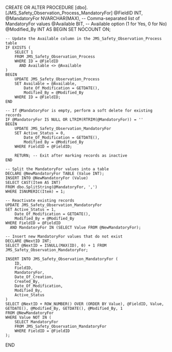 CREATE OR ALTER PROCEDURE [dbo].[JMS_Safety_Observation_Process_MandatoryFor]
    @FieldID INT,
    @MandatoryFor NVARCHAR(MAX), -- Comma-separated list of MandatoryFor values
    @Available BIT,              -- Available option (1 for Yes, 0 for No)
    @Modified_By INT
AS
BEGIN
    SET NOCOUNT ON;

    -- Update the Available column in the JMS_Safety_Observation_Process table
    IF EXISTS (
        SELECT 1
        FROM JMS_Safety_Observation_Process
        WHERE ID = @FieldID
          AND Available <> @Available
    )
    BEGIN
        UPDATE JMS_Safety_Observation_Process
        SET Available = @Available,
            Date_Of_Modification = GETDATE(),
            Modified_By = @Modified_By
        WHERE ID = @FieldID;
    END

    -- If @MandatoryFor is empty, perform a soft delete for existing records
    IF @MandatoryFor IS NULL OR LTRIM(RTRIM(@MandatoryFor)) = ''
    BEGIN
        UPDATE JMS_Safety_Observation_MandatoryFor
        SET Active_Status = 0,
            Date_Of_Modification = GETDATE(),
            Modified_By = @Modified_By
        WHERE FieldID = @FieldID;

        RETURN; -- Exit after marking records as inactive
    END

    -- Split the MandatoryFor values into a table
    DECLARE @NewMandatoryFor TABLE (Value INT);
    INSERT INTO @NewMandatoryFor (Value)
    SELECT CAST(Item AS INT) 
    FROM dbo.SplitString(@MandatoryFor, ',')
    WHERE ISNUMERIC(Item) = 1;

    -- Reactivate existing records
    UPDATE JMS_Safety_Observation_MandatoryFor
    SET Active_Status = 1,
        Date_Of_Modification = GETDATE(),
        Modified_By = @Modified_By
    WHERE FieldID = @FieldID
      AND MandatoryFor IN (SELECT Value FROM @NewMandatoryFor);

    -- Insert new MandatoryFor values that do not exist
    DECLARE @NextID INT;
    SELECT @NextID = ISNULL(MAX(ID), 0) + 1 FROM JMS_Safety_Observation_MandatoryFor;

    INSERT INTO JMS_Safety_Observation_MandatoryFor (
        ID,
        FieldID,
        MandatoryFor,
        Date_Of_Creation,
        Created_By,
        Date_Of_Modification,
        Modified_By,
        Active_Status
    )
    SELECT @NextID + ROW_NUMBER() OVER (ORDER BY Value), @FieldID, Value, GETDATE(), @Modified_By, GETDATE(), @Modified_By, 1
    FROM @NewMandatoryFor
    WHERE Value NOT IN (
        SELECT MandatoryFor
        FROM JMS_Safety_Observation_MandatoryFor
        WHERE FieldID = @FieldID
    );
END
